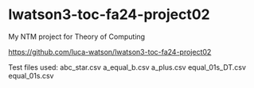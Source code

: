 # lwatson3-toc-fa24-project02
My NTM project for Theory of Computing

https://github.com/luca-watson/lwatson3-toc-fa24-project02

Test files used:
abc_star.csv
a_equal_b.csv
a_plus.csv
equal_01s_DT.csv
equal_01s.csv

